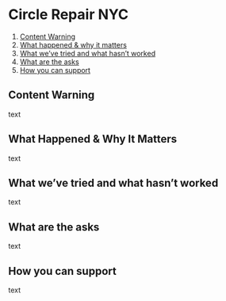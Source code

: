 # Circle Repair NYC

1. [Content Warning](#content-warning)
2. [What happened & why it matters](#what-happened)
3. [What we’ve tried and what hasn’t worked](#what-tried)
4. [What are the asks](#asks)
5. [How you can support](#support)


## Content Warning <a name="content-warning"></a>
text

## What Happened & Why It Matters <a name="what-happened"></a>
text

## What we’ve tried and what hasn’t worked <a name="what-tried"></a>
text

## What are the asks <a name="content-warning"></a>
text

## How you can support <a name="support"></a>
text
